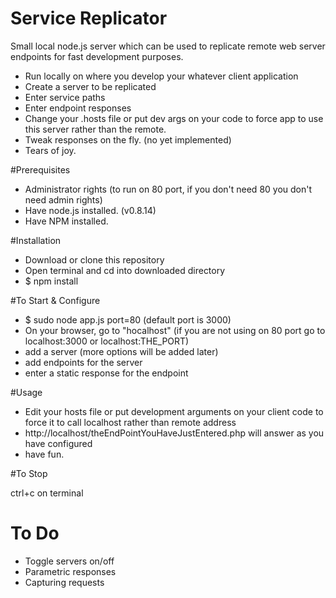 Service Replicator
==================

Small local node.js server which can be used to replicate remote web server endpoints for fast development purposes.

  - Run locally on where you develop your whatever client application
  - Create a server to be replicated
  - Enter service paths
  - Enter endpoint responses
  - Change your .hosts file or put dev args on your code to force app to use this server rather than the remote.
  - Tweak responses on the fly. (no yet implemented)
  - Tears of joy.


#Prerequisites

 - Administrator rights (to run on 80 port, if you don't need 80 you don't need admin rights)
 - Have node.js installed. (v0.8.14)
 - Have NPM installed.

#Installation

 - Download or clone this repository
 - Open terminal and cd into downloaded directory
 - $ npm install

#To Start & Configure

 - $ sudo node app.js port=80 (default port is 3000)
 - On your browser, go to "hocalhost" (if you are not using on 80 port go to localhost:3000 or localhost:THE_PORT)
 - add a server (more options will be added later)
 - add endpoints for the server
 - enter a static response for the endpoint

#Usage

 - Edit your hosts file or put development arguments on your client code to force it to call localhost rather than remote address
 - http://localhost/theEndPointYouHaveJustEntered.php will answer as you have configured
 - have fun.

#To Stop

 ctrl+c on terminal


To Do
=====

 - Toggle servers on/off
 - Parametric responses
 - Capturing requests



